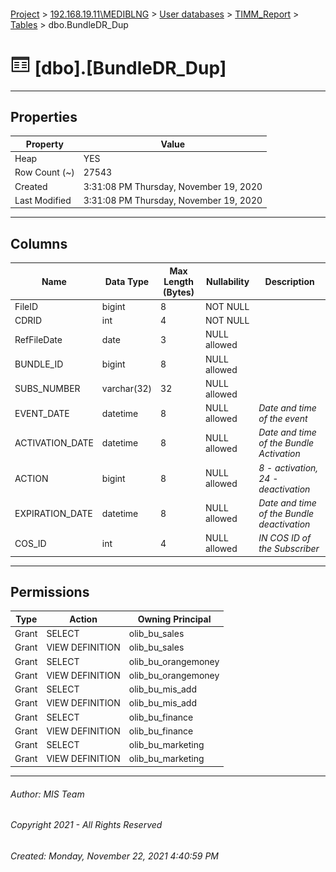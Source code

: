 #### 

[Project](../../../../index.md) > [192.168.19.11\\MEDIBLNG](../../../index.md) > [User databases](../../index.md) > [TIMM_Report](../index.md) > [Tables](Tables.md) > dbo.BundleDR_Dup

# ![Tables](../../../../Images/Table32.png) [dbo].[BundleDR_Dup]

---

## <a name="#properties"></a>Properties

| Property | Value |
|---|---|
| Heap | YES |
| Row Count (~) | 27543 |
| Created | 3:31:08 PM Thursday, November 19, 2020 |
| Last Modified | 3:31:08 PM Thursday, November 19, 2020 |


---

## <a name="#columns"></a>Columns

| Name | Data Type | Max Length (Bytes) | Nullability | Description |
|---|---|---|---|---|
| FileID | bigint | 8 | NOT NULL |  |
| CDRID | int | 4 | NOT NULL |  |
| RefFileDate | date | 3 | NULL allowed |  |
| BUNDLE_ID | bigint | 8 | NULL allowed |  |
| SUBS_NUMBER | varchar(32) | 32 | NULL allowed |  |
| EVENT_DATE | datetime | 8 | NULL allowed | _Date and time of the event_ |
| ACTIVATION_DATE | datetime | 8 | NULL allowed | _Date and time of the Bundle Activation_ |
| ACTION | bigint | 8 | NULL allowed | _8 - activation, 24 - deactivation_ |
| EXPIRATION_DATE | datetime | 8 | NULL allowed | _Date and time of the Bundle deactivation_ |
| COS_ID | int | 4 | NULL allowed | _IN COS ID of the Subscriber_ |


---

## <a name="#permissions"></a>Permissions

| Type | Action | Owning Principal |
|---|---|---|
| Grant | SELECT | olib_bu_sales |
| Grant | VIEW DEFINITION | olib_bu_sales |
| Grant | SELECT | olib_bu_orangemoney |
| Grant | VIEW DEFINITION | olib_bu_orangemoney |
| Grant | SELECT | olib_bu_mis_add |
| Grant | VIEW DEFINITION | olib_bu_mis_add |
| Grant | SELECT | olib_bu_finance |
| Grant | VIEW DEFINITION | olib_bu_finance |
| Grant | SELECT | olib_bu_marketing |
| Grant | VIEW DEFINITION | olib_bu_marketing |


---

###### Author:  MIS Team

###### Copyright 2021 - All Rights Reserved

###### Created: Monday, November 22, 2021 4:40:59 PM

